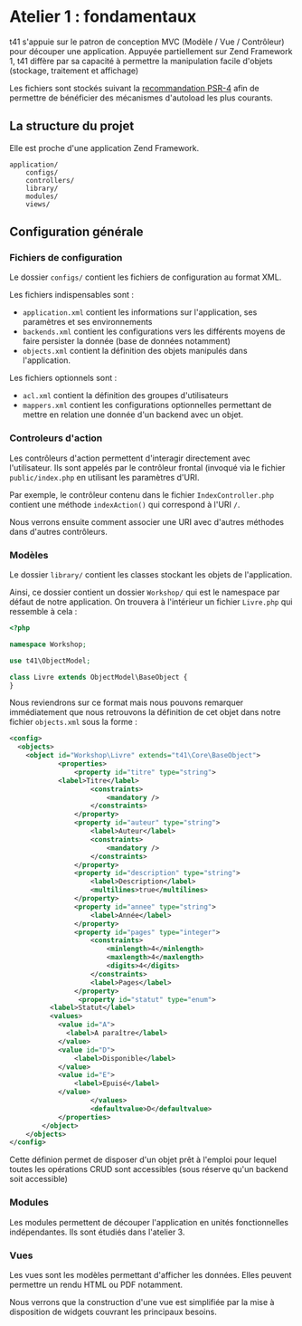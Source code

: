 # Atelier 1 : fondamentaux

t41 s'appuie sur le patron de conception MVC (Modèle / Vue / Contrôleur) pour découper une application. Appuyée partiellement sur Zend Framework 1, t41 diffère par sa capacité à permettre la manipulation facile d'objets (stockage, traitement et affichage)

Les fichiers sont stockés suivant la [recommandation PSR-4](https://www.php-fig.org/psr/psr-4/) afin de permettre de bénéficier des mécanismes d'autoload les plus courants.

## La structure du projet

Elle est proche d'une application Zend Framework.

```
application/
	configs/
	controllers/
	library/
	modules/
	views/
```

## Configuration générale

### Fichiers de configuration

Le dossier `configs/` contient les fichiers de configuration au format XML.

Les fichiers indispensables sont :

* `application.xml` contient les informations sur l'application, ses paramètres et ses environnements
* `backends.xml` contient les configurations vers les différents moyens de faire persister la donnée (base de données notamment)
* `objects.xml` contient la définition des objets manipulés dans l'application.

Les fichiers optionnels sont :

* `acl.xml` contient la définition des groupes d'utilisateurs
* `mappers.xml` contient les configurations optionnelles permettant de mettre en relation une donnée d'un backend avec un objet.

### Controleurs d'action

Les contrôleurs d'action permettent d'interagir directement avec l'utilisateur. Ils sont appelés par le contrôleur frontal (invoqué via le fichier `public/index.php` en utilisant les paramètres d'URI.

Par exemple, le contrôleur contenu dans le fichier `IndexController.php` contient une méthode `indexAction()` qui correspond à l'URI `/`.

Nous verrons ensuite comment associer une URI avec d'autres méthodes dans d'autres contrôleurs.

### Modèles

Le dossier `library/` contient les classes stockant les objets de l'application.

Ainsi, ce dossier contient un dossier `Workshop/` qui est le namespace par défaut de notre application. On trouvera à l'intérieur un fichier `Livre.php` qui ressemble à cela :

```php
<?php

namespace Workshop;

use t41\ObjectModel;

class Livre extends ObjectModel\BaseObject {
}

```

Nous reviendrons sur ce format mais nous pouvons remarquer immédiatement que nous retrouvons la définition de cet objet dans notre fichier `objects.xml` sous la forme :

```xml
<config>
  <objects>
    <object id="Workshop\Livre" extends="t41\Core\BaseObject">
			<properties>
				<property id="titre" type="string">
      		<label>Titre</label>
					<constraints>
						<mandatory />
					</constraints>
				</property>
				<property id="auteur" type="string">
					<label>Auteur</label>
					<constraints>
						<mandatory />
					</constraints>
				</property>
				<property id="description" type="string">
					<label>Description</label>
					<multilines>true</multilines>
				</property>
				<property id="annee" type="string">
					<label>Année</label>
				</property>
				<property id="pages" type="integer">
					<constraints>
						<minlength>4</minlength>
						<maxlength>4</maxlength>
						<digits>4</digits>
					</constraints>
					<label>Pages</label>
                </property>
                 <property id="statut" type="enum">
          <label>Statut</label>
          <values>
            <value id="A">
              <label>A paraître</label>
            </value>
            <value id="D">
            	<label>Disponible</label>
            </value>
            <value id="E">
            	<label>Epuisé</label>
            </value>
					</values>
					<defaultvalue>D</defaultvalue>
			</properties>
		</object>
	</objects>
</config>

```

Cette définion permet de disposer d'un objet prêt à l'emploi pour lequel toutes les opérations CRUD sont accessibles (sous réserve qu'un backend soit accessible)

### Modules

Les modules permettent de découper l'application en unités fonctionnelles indépendantes. Ils sont étudiés dans l'atelier 3.

### Vues

Les vues sont les modèles permettant d'afficher les données. Elles peuvent permettre un rendu HTML ou PDF notamment.

Nous verrons que la construction d'une vue est simplifiée par la mise à disposition de widgets couvrant les principaux besoins.
